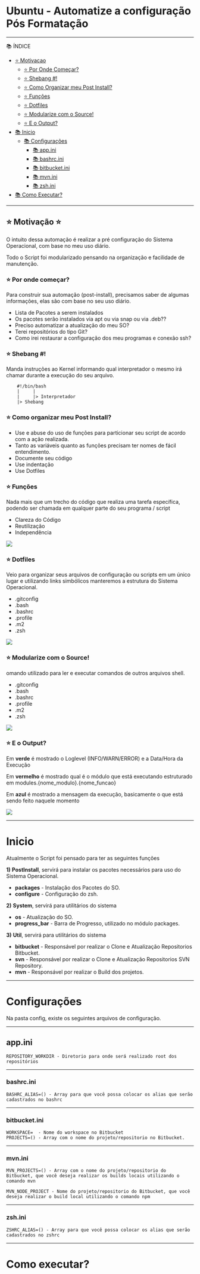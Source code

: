 
# Ubuntu - Automatize a configuração Pós Formatação

*******
📚 ÍNDICE

- [⭐ Motivacao](#⭐-motivação-⭐) <br>
  - [⭐ Por Onde Começar?](#por-onde-começar) <br>
  - [⭐ Shebang #!](#shebang) <br>
  - [⭐ Como Organizar meu Post Install?](#-como-organizar-meu-post-install) <br>
  - [⭐ Funções](#funções) <br>
  - [⭐ Dotfiles](#dotfiles) <br>
  - [⭐ Modularize com o Source!](#modularize-com-o-source) <br>
  - [⭐ E o Output?](#modularize-com-o-source) <br>
- [📚 Inicio](#inicio) <br>
  - [📚 Configurações](#configurações) <br>
    - [📚 app.ini](#appini) <br>
    - [📚 bashrc.ini](#bashrcini) <br>
    - [📚 bitbucket.ini](#bitbucketini) <br>
    - [📚 mvn.ini](#mvnini) <br>
    - [📚 zsh.ini](#zshini) <br>
- [📚 Como Executar?](#configurações) <br>
  
*******
## ⭐ Motivação ⭐

O intuito dessa automação é realizar a pré configuração do Sistema Operacional, com base no meu uso diário.

Todo o Script foi modularizado pensando na organização e facilidade de manutenção.

### ⭐ Por onde começar?

Para construir sua automação (post-install), precisamos saber de algumas informações, elas são com base no seu uso diário.

- Lista de Pacotes a serem instalados
- Os pacotes serão instalados via apt ou via snap ou via .deb??
- Preciso automatizar a atualização do meu SO?
- Terei repositórios do tipo Git?
- Como irei restaurar a configuração dos meu programas e conexão ssh?

### ⭐ Shebang #!

Manda instruções ao Kernel informando qual interpretador o mesmo irá chamar durante a execução do seu arquivo.

```
    #!/bin/bash 
    |     |
    |     |> Interpretador
    |> Shebang
```

### ⭐ Como organizar meu Post Install?

- Use e abuse do uso de funções para particionar seu script de acordo com a ação realizada.
- Tanto as variáveis quanto as funções precisam ter nomes de fácil entendimento.
- Documente seu código
- Use indentação
- Use Dotfiles

### ⭐ Funções

Nada mais que um trecho do código que realiza uma tarefa específica, podendo ser chamada em qualquer parte do seu programa / script

- Clareza do Código
- Reutilização
- Independência

![](images/funcoes.png)

### ⭐ Dotfiles

Veio para organizar seus arquivos de configuração ou scripts em um único lugar e utilizando links simbólicos manteremos a estrutura do Sistema Operacional.


- .gitconfig
- .bash
- .bashrc
- .profile
- .m2
- .zsh


![](images/simplescomovoar.png)

### ⭐ Modularize com o Source!

omando utilizado para ler e executar comandos de outros arquivos shell.

- .gitconfig
- .bash
- .bashrc
- .profile
- .m2
- .zsh


![](images/source_example_1.png)

### ⭐ E o Output?

Em **verde** é mostrado o Loglevel (INFO/WARN/ERROR) e a Data/Hora da Execução

Em **vermelho** é mostrado qual é o módulo que está executando estruturado em modules.{nome_modulo}.{nome_funcao}

Em **azul** é mostrado a mensagem da execução, basicamente o que está sendo feito naquele momento


![](images/output.png)


*******
# Inicio

Atualmente o Script foi pensado para ter as seguintes funções

**1)** **PostInstall**, servirá para instalar os pacotes necessários para uso do Sistema Operacional.

 - **packages** - Instalação dos Pacotes do SO.
 - **configure** - Configuração do zsh.

**2)** **System**, servirá para utilitários do sistema

 - **os** - Atualização do SO.
 - **progress_bar** - Barra de Progresso, utilizado no módulo packages.

**3)** **Util**, servirá para utilitários do sistema

 - **bitbucket** - Responsável por realizar o Clone e Atualização Repositorios Bitbucket.
 - **svn** - Responsável por realizar o Clone e Atualização Repositorios SVN Repository.
 - **mvn** - Responsável por realizar o Build dos projetos.

*******
# Configurações

Na pasta config, existe os seguintes arquivos de configuração.

*******
## **app.ini** 

```
REPOSITORY_WORKDIR - Diretorio para onde será realizado root dos repositórios
```

*******
### **bashrc.ini** 

```
BASHRC_ALIAS=() - Array para que você possa colocar os alias que serão cadastrados no bashrc
```

*******
### **bitbucket.ini** 

```
WORKSPACE=  - Nome do workspace no Bitbucket
PROJECTS=() - Array com o nome do projeto/repositorio no Bitbucket.
```
*******
### **mvn.ini** 

```
MVN_PROJECTS=() - Array com o nome do projeto/repositorio do Bitbucket, que você deseja realizar os builds locais utilizando o comando mvn

MVN_NODE_PROJECT - Nome do projeto/repositorio do Bitbucket, que você deseja realizar o build local utilizando o comando npm
```
******* 
### **zsh.ini**


```
ZSHRC_ALIAS=() - Array para que você possa colocar os alias que serão cadastrados no zshrc
```

*******
# Como executar?


